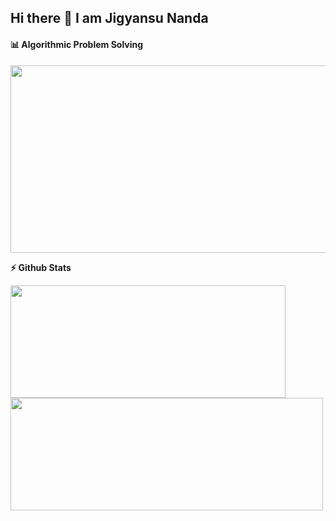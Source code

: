 ## Hi there 👋 I am Jigyansu Nanda

<!-- <p align="center">
  <a href="https://leetcode.com/Jigyansu/">
    <img src="https://cp-logo.vercel.app/leetcode/Jigyansu" alt="Leetcode rating" />
  </a>
</p> -->


<!--
**Jigyansu-Nanda/Jigyansu-Nanda** is a ✨ _special_ ✨ repository because its `README.md` (this file) appears on your GitHub profile.

Here are some ideas to get you started:

- 🔭 I’m currently working on ...
- 🌱 I’m currently learning ...
- 👯 I’m looking to collaborate on ...
- 🤔 I’m looking for help with ...
- 💬 Ask me about ...
- 📫 How to reach me: ...
- 😄 Pronouns: ...
- ⚡ Fun fact: ...
-->

#### 📊 Algorithmic Problem Solving

<p align="center">
<img height="300em" width="590em" src="https://leetcard.jacoblin.cool/Jigyansu?theme=dark&font=Karma&ext=contest"/>
</p>

<b>⚡ Github Stats</b>
<p float="left">
<img height="180em" width="440em" src="https://github-readme-stats.vercel.app/api?username=Jigyansu-Nanda&theme=gotham&show_icons=true&hide_border=true&&count_private=true&include_all_commits=true" /> 
<img height="180em" width="500em" src="https://github-readme-stats.vercel.app/api/top-langs/?username=Jigyansu-Nanda&theme=gotham&show_icons=true&hide_border=true&layout=compact&langs_count=8"/>
</p>
